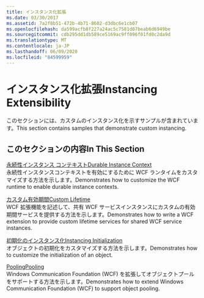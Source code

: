```yaml
---
title: インスタンス化拡張
ms.date: 03/30/2017
ms.assetid: 7a2f8b51-472b-4b71-8602-d3dbc6e1cb07
ms.openlocfilehash: da599acfb8f227a24ac5c7581d07beab6d6949be
ms.sourcegitcommit: cdb295dd1db589ce5169ac9ff096f01fd0c2da9d
ms.translationtype: MT
ms.contentlocale: ja-JP
ms.lasthandoff: 06/09/2020
ms.locfileid: "84599959"
---
```

# <a name="instancing-extensibility"></a><span data-ttu-id="206d1-102">インスタンス化拡張</span><span class="sxs-lookup"><span data-stu-id="206d1-102">Instancing Extensibility</span></span>
<span data-ttu-id="206d1-103">このセクションには、カスタムのインスタンス化を示すサンプルが含まれています。</span><span class="sxs-lookup"><span data-stu-id="206d1-103">This section contains samples that demonstrate custom instancing.</span></span>  
  
## <a name="in-this-section"></a><span data-ttu-id="206d1-104">このセクションの内容</span><span class="sxs-lookup"><span data-stu-id="206d1-104">In This Section</span></span>  
 [<span data-ttu-id="206d1-105">永続性インスタンス コンテキスト</span><span class="sxs-lookup"><span data-stu-id="206d1-105">Durable Instance Context</span></span>](durable-instance-context.md)  
 <span data-ttu-id="206d1-106">永続性インスタンスコンテキストを有効にするために WCF ランタイムをカスタマイズする方法を示します。</span><span class="sxs-lookup"><span data-stu-id="206d1-106">Demonstrates how to customize the WCF runtime to enable durable instance contexts.</span></span>  
  
 [<span data-ttu-id="206d1-107">カスタム有効期間</span><span class="sxs-lookup"><span data-stu-id="206d1-107">Custom Lifetime</span></span>](custom-lifetime.md)  
 <span data-ttu-id="206d1-108">WCF 拡張機能を記述して、共有 WCF サービスインスタンスにカスタムの有効期間サービスを提供する方法を示します。</span><span class="sxs-lookup"><span data-stu-id="206d1-108">Demonstrates how to write a WCF extension to provide custom lifetime services for shared WCF service instances.</span></span>  
  
 [<span data-ttu-id="206d1-109">初期化のインスタンス化</span><span class="sxs-lookup"><span data-stu-id="206d1-109">Instancing Initialization</span></span>](instancing-initialization.md)  
 <span data-ttu-id="206d1-110">オブジェクトの初期化をカスタマイズする方法を示します。</span><span class="sxs-lookup"><span data-stu-id="206d1-110">Demonstrates how to customize the initialization of an object.</span></span>  
  
 [<span data-ttu-id="206d1-111">Pooling</span><span class="sxs-lookup"><span data-stu-id="206d1-111">Pooling</span></span>](pooling.md)  
 <span data-ttu-id="206d1-112">Windows Communication Foundation (WCF) を拡張してオブジェクトプールをサポートする方法を示します。</span><span class="sxs-lookup"><span data-stu-id="206d1-112">Demonstrates how to extend Windows Communication Foundation (WCF) to support object pooling.</span></span>
